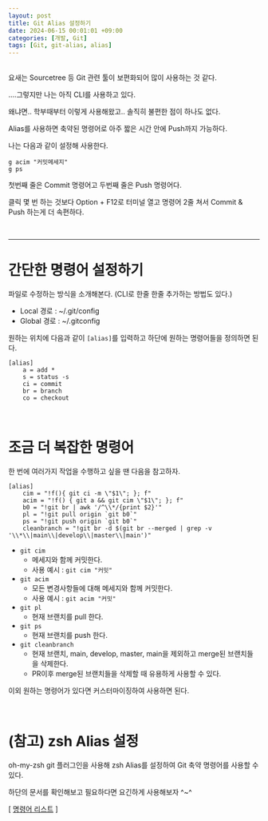 ```yaml
---
layout: post
title: Git Alias 설정하기   
date: 2024-06-15 00:01:01 +09:00
categories: [개발, Git]
tags: [Git, git-alias, alias]                    
---
```


<br/>
요새는 Sourcetree 등 Git 관련 툴이 보편화되어 많이 사용하는 것 같다.

....그렇지만 나는 아직 CLI를 사용하고 있다.

왜냐면.. 학부때부터 이렇게 사용해왔고.. 솔직히 불편한 점이 하나도 없다.

Alias를 사용하면 축약된 명령어로 아주 짧은 시간 안에 Push까지 가능하다.

나는 다음과 같이 설정해 사용한다.

```shell
g acim "커밋메세지"
g ps
```
첫번째 줄은 Commit 명령어고 두번째 줄은 Push 명령어다.

클릭 몇 번 하는 것보다 Option + F12로 터미널 열고 명령어 2줄 쳐서 Commit & Push 하는게 더 속편하다.

<br/>

---

# 간단한 명령어 설정하기
파일로 수정하는 방식을 소개해본다. (CLI로 한줄 한줄 추가하는 방법도 있다.)
- Local 경로 : ~/.git/config
- Global 경로 : ~/.gitconfig

원하는 위치에 다음과 같이 `[alias]`를 입력하고 하단에 원하는 명령어들을 정의하면 된다.
```shell
[alias]
    a = add *
    s = status -s
    ci = commit
    br = branch
    co = checkout
```

<br/>

# 조금 더 복잡한 명령어
한 번에 여러가지 작업을 수행하고 싶을 땐 다음을 참고하자.
```shell
[alias]
    cim = "!f(){ git ci -m \"$1\"; }; f"
    acim = "!f() { git a && git cim \"$1\"; }; f"
    b0 = "!git br | awk '/^\\*/{print $2}'"
    pl = "!git pull origin `git b0`"
    ps = "!git push origin `git b0`"
    cleanbranch = "!git br -d $(git br --merged | grep -v '\\*\\|main\\|develop\\|master\\|main')"
```
* `git cim`
  * 메세지와 함께 커밋한다.  
  * 사용 예시 : `git cim "커밋"`
* `git acim`
  * 모든 변경사항들에 대해 메세지와 함께 커밋한다.
  * 사용 예시 : `git acim "커밋"`
* `git pl`
  * 현재 브랜치를 pull 한다.
* `git ps`
  * 현재 브랜치를 push 한다.
* `git cleanbranch`
  * 현재 브랜치, main, develop, master, main을 제외하고 merge된 브랜치들을 삭제한다.
  * PR이후 merge된 브랜치들을 삭제할 때 유용하게 사용할 수 있다.


이외 원하는 명령어가 있다면 커스터마이징하여 사용하면 된다.

<br/>

# (참고) zsh Alias 설정
oh-my-zsh git 플러그인을 사용해 zsh Alias를 설정하여 Git 축약 명령어를 사용할 수 있다.

하단의 문서를 확인해보고 필요하다면 요긴하게 사용해보자 ^~^ 

[ [명령어 리스트](https://kapeli.com/cheat_sheets/Oh-My-Zsh_Git.docset/Contents/Resources/Documents/index) ]
